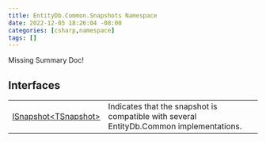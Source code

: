 ```yaml
---
title: EntityDb.Common.Snapshots Namespace
date: 2022-12-05 18:26:04 -08:00
categories: [csharp,namespace]
tags: []
---
```


Missing Summary Doc!
## Interfaces
<table><tr><td><a href='/posts/csharp.interface.entitydb.common.snapshots.isnapshot-1/'>ISnapshot&lt;TSnapshot&gt;</a></td><td>
Indicates that the snapshot is compatible with several EntityDb.Common implementations.
</td></tr></table>
